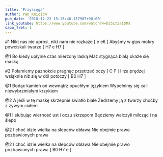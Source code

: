 ```yaml
---
title: 'Przysięga'
author: Pan_Kmicic4
pub_date: '2018-12-23 15:15:40.157987+00:00'
link_youtube: https://www.youtube.com/watch?v=D25LtzaISMA
capo_fret: 1
---
```


#1
Nikt nas nie uprosi, nikt nam nie rozkaże [ e e6 ]
Abyśmy w gips mokry powciskali twarze [ H7 e H7 ]

@1
Bo kiedy upłynie czas mierzony laską
Maź stygnąca białą okaże się maską

#2
Połamiemy paznokcie pragnąc przetrzeć oczy [ C F ]
I łza prędzej wsiąknie niż się w dół potoczy [ B0 H7 ]

@1
Bodąc kamień od wewnątrz opuchłym językiem
Wypełnimy się cali niewybrzmiałym krzykiem

@2
A jeśli w tę maskę skrzepnie światło białe
Zedrzemy ją z twarzy choćby z żywym ciałem

@1
I ślubując wierność ust i oczu skrzepom
Będziemy walczyli milcząc i na ślepo

@2
I choć idzie wielka na ślepców obława
Nie obejmie prawo pozbawionych prawa 

@2
I choć idzie wielka na ślepców obława
Nie obejmie prawo pozbawionych prawa [ B0 H7 e ]